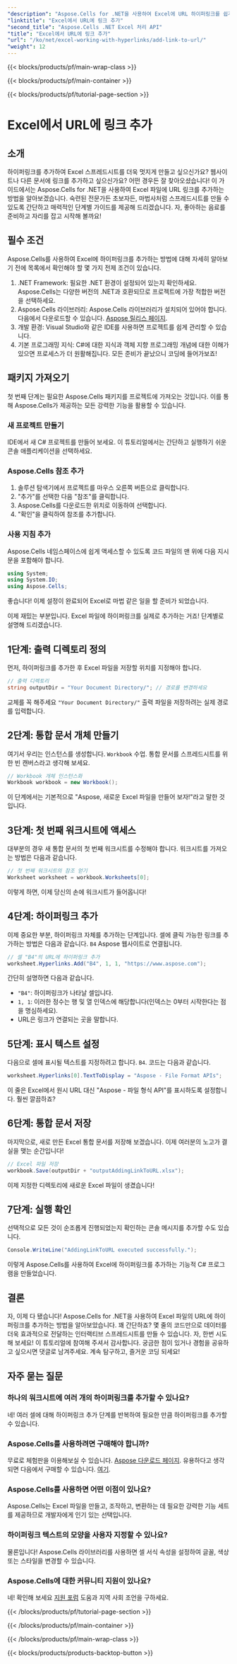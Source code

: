 ```yaml
---
"description": "Aspose.Cells for .NET을 사용하여 Excel에 URL 하이퍼링크를 쉽게 추가하는 방법을 자세히 알아보세요. 스프레드시트를 간소화하세요."
"linktitle": "Excel에서 URL에 링크 추가"
"second_title": "Aspose.Cells .NET Excel 처리 API"
"title": "Excel에서 URL에 링크 추가"
"url": "/ko/net/excel-working-with-hyperlinks/add-link-to-url/"
"weight": 12
---
```


{{< blocks/products/pf/main-wrap-class >}}

{{< blocks/products/pf/main-container >}}

{{< blocks/products/pf/tutorial-page-section >}}

# Excel에서 URL에 링크 추가

## 소개
하이퍼링크를 추가하여 Excel 스프레드시트를 더욱 멋지게 만들고 싶으신가요? 웹사이트나 다른 문서에 링크를 추가하고 싶으신가요? 어떤 경우든 잘 찾아오셨습니다! 이 가이드에서는 Aspose.Cells for .NET을 사용하여 Excel 파일에 URL 링크를 추가하는 방법을 알아보겠습니다. 숙련된 전문가든 초보자든, 마법사처럼 스프레드시트를 만들 수 있도록 간단하고 매력적인 단계별 가이드를 제공해 드리겠습니다. 자, 좋아하는 음료를 준비하고 자리를 잡고 시작해 볼까요!
## 필수 조건
Aspose.Cells를 사용하여 Excel에 하이퍼링크를 추가하는 방법에 대해 자세히 알아보기 전에 목록에서 확인해야 할 몇 가지 전제 조건이 있습니다.
1. .NET Framework: 필요한 .NET 환경이 설정되어 있는지 확인하세요. Aspose.Cells는 다양한 버전의 .NET과 호환되므로 프로젝트에 가장 적합한 버전을 선택하세요.
2. Aspose.Cells 라이브러리: Aspose.Cells 라이브러리가 설치되어 있어야 합니다. 다음에서 다운로드할 수 있습니다. [Aspose 릴리스 페이지](https://releases.aspose.com/cells/net/).
3. 개발 환경: Visual Studio와 같은 IDE를 사용하면 프로젝트를 쉽게 관리할 수 있습니다.
4. 기본 프로그래밍 지식: C#에 대한 지식과 객체 지향 프로그래밍 개념에 대한 이해가 있으면 프로세스가 더 원활해집니다.
모든 준비가 끝났으니 코딩에 들어가보죠!
## 패키지 가져오기
첫 번째 단계는 필요한 Aspose.Cells 패키지를 프로젝트에 가져오는 것입니다. 이를 통해 Aspose.Cells가 제공하는 모든 강력한 기능을 활용할 수 있습니다.
### 새 프로젝트 만들기
IDE에서 새 C# 프로젝트를 만들어 보세요. 이 튜토리얼에서는 간단하고 실행하기 쉬운 콘솔 애플리케이션을 선택하세요.
### Aspose.Cells 참조 추가
1. 솔루션 탐색기에서 프로젝트를 마우스 오른쪽 버튼으로 클릭합니다.
2. "추가"를 선택한 다음 "참조"를 클릭합니다.
3. Aspose.Cells를 다운로드한 위치로 이동하여 선택합니다.
4. "확인"을 클릭하여 참조를 추가합니다.
### 사용 지침 추가
Aspose.Cells 네임스페이스에 쉽게 액세스할 수 있도록 코드 파일의 맨 위에 다음 지시문을 포함해야 합니다.
```csharp
using System;
using System.IO;
using Aspose.Cells;
```
좋습니다! 이제 설정이 완료되어 Excel로 마법 같은 일을 할 준비가 되었습니다.

이제 재밌는 부분입니다. Excel 파일에 하이퍼링크를 실제로 추가하는 거죠! 단계별로 설명해 드리겠습니다.
## 1단계: 출력 디렉토리 정의
먼저, 하이퍼링크를 추가한 후 Excel 파일을 저장할 위치를 지정해야 합니다. 
```csharp
// 출력 디렉토리
string outputDir = "Your Document Directory/"; // 경로를 변경하세요
```
교체를 꼭 해주세요 `"Your Document Directory/"` 출력 파일을 저장하려는 실제 경로를 입력합니다. 
## 2단계: 통합 문서 개체 만들기
여기서 우리는 인스턴스를 생성합니다. `Workbook` 수업. 통합 문서를 스프레드시트를 위한 빈 캔버스라고 생각해 보세요.
```csharp
// Workbook 개체 인스턴스화
Workbook workbook = new Workbook();
```
이 단계에서는 기본적으로 "Aspose, 새로운 Excel 파일을 만들어 보자!"라고 말한 것입니다.
## 3단계: 첫 번째 워크시트에 액세스
대부분의 경우 새 통합 문서의 첫 번째 워크시트를 수정해야 합니다. 워크시트를 가져오는 방법은 다음과 같습니다.
```csharp
// 첫 번째 워크시트의 참조 얻기
Worksheet worksheet = workbook.Worksheets[0];
```
이렇게 하면, 이제 당신의 손에 워크시트가 들어옵니다!
## 4단계: 하이퍼링크 추가
이제 중요한 부분, 하이퍼링크 자체를 추가하는 단계입니다. 셀에 클릭 가능한 링크를 추가하는 방법은 다음과 같습니다. `B4` Aspose 웹사이트로 연결됩니다.
```csharp
// 셀 "B4"의 URL에 하이퍼링크 추가
worksheet.Hyperlinks.Add("B4", 1, 1, "https://www.aspose.com");
```
간단히 설명하면 다음과 같습니다.
- `"B4"`: 하이퍼링크가 나타날 셀입니다.
- `1, 1`: 이러한 정수는 행 및 열 인덱스에 해당합니다(인덱스는 0부터 시작한다는 점을 명심하세요).
- URL은 링크가 연결되는 곳을 말합니다.
## 5단계: 표시 텍스트 설정
다음으로 셀에 표시될 텍스트를 지정하려고 합니다. `B4`. 코드는 다음과 같습니다.
```csharp
worksheet.Hyperlinks[0].TextToDisplay = "Aspose - File Format APIs";
```
이 줄은 Excel에서 원시 URL 대신 "Aspose - 파일 형식 API"를 표시하도록 설정합니다. 훨씬 깔끔하죠?
## 6단계: 통합 문서 저장
마지막으로, 새로 만든 Excel 통합 문서를 저장해 보겠습니다. 이제 여러분의 노고가 결실을 맺는 순간입니다!
```csharp
// Excel 파일 저장
workbook.Save(outputDir + "outputAddingLinkToURL.xlsx");
```
이제 지정한 디렉토리에 새로운 Excel 파일이 생겼습니다!
## 7단계: 실행 확인
선택적으로 모든 것이 순조롭게 진행되었는지 확인하는 콘솔 메시지를 추가할 수도 있습니다.
```csharp
Console.WriteLine("AddingLinkToURL executed successfully.");
```
이렇게 Aspose.Cells를 사용하여 Excel에 하이퍼링크를 추가하는 기능적 C# 프로그램을 만들었습니다.
## 결론
자, 이제 다 됐습니다! Aspose.Cells for .NET을 사용하여 Excel 파일의 URL에 하이퍼링크를 추가하는 방법을 알아보았습니다. 꽤 간단하죠? 몇 줄의 코드만으로 데이터를 더욱 효과적으로 전달하는 인터랙티브 스프레드시트를 만들 수 있습니다. 자, 한번 시도해 보세요!
이 튜토리얼에 참여해 주셔서 감사합니다. 궁금한 점이 있거나 경험을 공유하고 싶으시면 댓글로 남겨주세요. 계속 탐구하고, 즐거운 코딩 되세요!
## 자주 묻는 질문
### 하나의 워크시트에 여러 개의 하이퍼링크를 추가할 수 있나요?  
네! 여러 셀에 대해 하이퍼링크 추가 단계를 반복하여 필요한 만큼 하이퍼링크를 추가할 수 있습니다.
### Aspose.Cells를 사용하려면 구매해야 합니까?  
무료로 체험판을 이용해보실 수 있습니다. [Aspose 다운로드 페이지](https://releases.aspose.com/). 유용하다고 생각되면 다음에서 구매할 수 있습니다. [여기](https://purchase.aspose.com/buy).
### Aspose.Cells를 사용하면 어떤 이점이 있나요?  
Aspose.Cells는 Excel 파일을 만들고, 조작하고, 변환하는 데 필요한 강력한 기능 세트를 제공하므로 개발자에게 인기 있는 선택입니다.
### 하이퍼링크 텍스트의 모양을 사용자 지정할 수 있나요?  
물론입니다! Aspose.Cells 라이브러리를 사용하면 셀 서식 속성을 설정하여 글꼴, 색상 또는 스타일을 변경할 수 있습니다.
### Aspose.Cells에 대한 커뮤니티 지원이 있나요?  
네! 확인해 보세요 [지원 포럼](https://forum.aspose.com/c/cells/9) 도움과 지역 사회 조언을 구하세요.

{{< /blocks/products/pf/tutorial-page-section >}}

{{< /blocks/products/pf/main-container >}}

{{< /blocks/products/pf/main-wrap-class >}}

{{< blocks/products/products-backtop-button >}}